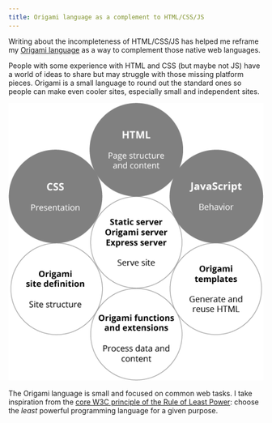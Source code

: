 ```yaml
---
title: Origami language as a complement to HTML/CSS/JS
---
```


Writing about the incompleteness of HTML/CSS/JS has helped me reframe my [Origami language](https://weborigami.org/language) as a way to complement those native web languages.

People with some experience with HTML and CSS (but maybe not JS) have a world of ideas to share but may struggle with those missing platform pieces. Origami is a small language to round out the standard ones so people can make even cooler sites, especially small and independent sites.

![](/images/2024/01/roles.png)

The Origami language is small and focused on common web tasks. I take inspiration from the [core W3C principle of the Rule of Least Power](https://www.w3.org/2001/tag/doc/leastPower.html): choose the _least_ powerful programming language for a given purpose.
